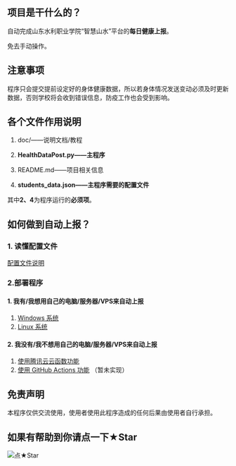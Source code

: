 ## 项目是干什么的？

自动完成山东水利职业学院“智慧山水”平台的**每日健康上报**。

免去手动操作。

## 注意事项

程序只会提交提前设定好的身体健康数据，所以若身体情况发送变动必须及时更新数据，否则学校将会收到错误信息，防疫工作也会受到影响。

## 各个文件作用说明

1. doc/——说明文档/教程

2. **HealthDataPost.py——主程序**

3. README.md——项目相关信息

4. **students_data.json——主程序需要的配置文件**

其中**2、4**为程序运行的**必须项**。

## 如何做到自动上报？

### 1. 读懂配置文件

[配置文件说明](./doc/students_data_explain.md)

### 2.部署程序

#### 1. 我有/我想用自己的电脑/服务器/VPS来自动上报

1. [Windows 系统](./doc/Post_Windows.md)
2. [Linux 系统](./doc/Post_Linux.md)

#### 2. 我没有/我不想用自己的电脑/服务器/VPS来自动上报

1. [使用腾讯云云函数功能](./doc/Post_TencentCloud.md)
2. [使用 GitHub Actions 功能](./doc/Post_GitHubActions.md) （暂未实现）

## 免责声明

本程序仅供交流使用，使用者使用此程序造成的任何后果由使用者自行承担。

## 如果有帮助到你请点一下★Star

![点★Star](https://qiniu-blog.taokeml.top/PicGo/20200920184106.png-ldy.blog)
